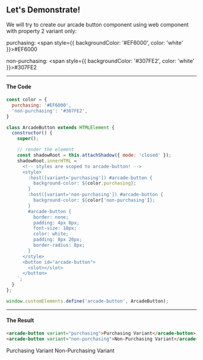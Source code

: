 <!-- section-title: How to create web component -->

## Let's Demonstrate!

We will try to create our arcade button component using web component with property 2 variant only:

<div style={{ height: 24 }} />

<!-- block-start -->

purchasing: <span style={{ backgroundColor: '#EF6000', color: 'white' }}>#EF6000</span>

non-purchasing: <span style={{ backgroundColor: '#307FE2', color: 'white' }}>#307FE2</span>

<!-- block-end -->

---

<!-- classes: demonstration -->

#### The Code

```javascript
const color = {
  purchasing: '#EF6000',
  'non-purchasing': '#307FE2',
}

class ArcadeButton extends HTMLElement {
  constructor() {
    super();

    // render the element
    const shadowRoot = this.attachShadow({ mode: 'closed' });
    shadowRoot.innerHTML = `
      <!-- styles are scoped to arcade-button! -->
      <style>
        :host([variant='purchasing']) #arcade-button {
          background-color: ${color.purchasing};
        }
        :host([variant='non-purchasing']) #arcade-button {
          background-color: ${color['non-purchasing']};
        }
        #arcade-button {
          border: none;
          padding: 4px 8px;
          font-size: 18px;
          color: white;
          padding: 8px 20px;
          border-radius: 8px;
        }
      </style>
      <button id="arcade-button">
        <slot></slot>
      </button>
    `;
  }
};

window.customElements.define('arcade-button', ArcadeButton);
```

---

#### The Result

```html
<arcade-button variant="purchasing">Purchasing Variant</arcade-button>
<arcade-button variant="non-purchasing">Non-Purchasing Variant</arcade-button>
```

<div style={{ height: 24 }} />

<arcade-button variant="purchasing">Purchasing Variant</arcade-button>
<arcade-button variant="non-purchasing">Non-Purchasing Variant</arcade-button>